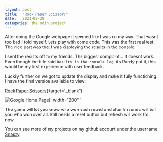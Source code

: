 ```yaml
---
layout: post
title:  "Rock Paper Scissors"
date:   2021-08-28
categories: the odin project
---
```

After doing the Google webpage it seemed like I was on my way. That wasnt too bad I told myself. Lets play with come code. This was the first real test. The nice part was that I was displaying the results in the console.

I sent the results off to my friends. The biggest complaint... It doesnt work. Even though the title said `Results in the console.log`. As Randy put it, this would be my first experience with user feedback.

Luckily further on we got to update the display and make it fully functioning. I have the final version available to view:

[Rock Paper Scissors](https://snaszy.github.io/rock-paper-scissors/){:target="_blank"}

![Google Home Page](/the-four-color-word/assets/rockpaperscissors.png){: width="200" }

The game will let you know who won each round and after 5 rounds will tell you who won over all. Still needs a reset button but refresh will work for now.

You can see more of my projects on my github account under the username [Snaszy][snaszy-github].

[snaszy-github]: https://github.com/snaszy
